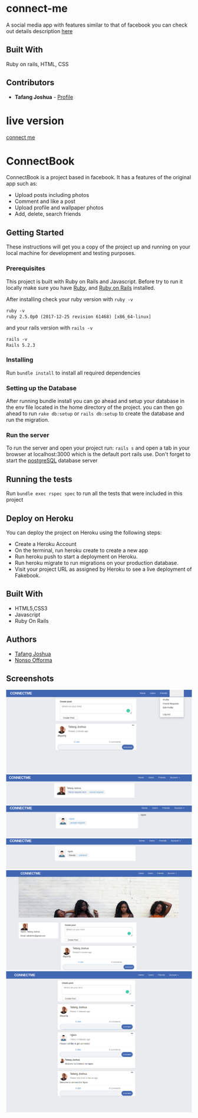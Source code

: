 # connect-me
A social media app with features similar to that of facebook 
you can check out details description [here](https://www.theodinproject.com/courses/ruby-on-rails/lessons/final-project)

## Built With

Ruby on rails, HTML, CSS

## Contributors

* **Tafang Joshua**  - [Profile](https://github.com/tafodinho)

# live version
[connect me](https://josh-connect-me-app.herokuapp.com)



# ConnectBook

ConnectBook is a project based in facebook. It has a features of the original app such as: 
* Upload posts including photos
* Comment and like a post
* Upload profile and wallpaper photos
* Add, delete, search friends

## Getting Started

These instructions will get you a copy of the project up and running on your local machine for development and testing purposes.

### Prerequisites

This project is built with Ruby on Rails and Javascript. Before try to run it locally make sure you have [Ruby](https://www.ruby-lang.org/en/documentation/installation/), and [Ruby on Rails](https://www.tutorialspoint.com/ruby-on-rails/rails-installation.htm) installed. 

After installing check your ruby version with `ruby -v`

```
ruby -v
ruby 2.5.0p0 (2017-12-25 revision 61468) [x86_64-linux]
```
and your rails version with `rails -v`

```
rails -v
Rails 5.2.3
```

### Installing

Run `bundle install` to install all required dependencies

### Setting up the Database

After running bundle install you can go ahead and setup your database in the env file located in the home directory of the project. 
you can then go ahead to run `rake db:setup` or `rails db:setup` to create the database and run the migration.

### Run the server 

To run the server and open your project run: `rails s` and open a tab in your browser at localhost:3000 which is the default port rails use. Don't forget to start the [postgreSQL](https://tableplus.com/blog/2018/10/how-to-start-stop-restart-postgresql-server.html) database server

## Running the tests

Run `bundle exec rspec spec` to run all the tests that were included in this project 

## Deploy on Heroku

You can deploy the project on Heroku using the following steps:

* Create a Heroku Account
* On the terminal, run heroku create to create a new app
* Run heroku push to start a deployment on Heroku.
* Run heroku migrate to run migrations on your production database.
* Visit your project URL as assigned by Heroku to see a live deployment of Fakebook.

## Built With

* HTML5,CSS3
* Javascript
* Ruby On Rails

## Authors

* [Tafang Joshua](https://github.com/tafodinho)
* [Nonso Offorma](https://github.com/offorma)

## Screenshots

 ![screenshot1](https://github.com/tafodinho/connect-me/blob/master/app/assets/images/Screenshot%20from%202019-11-10%2015-15-25.png)
 ![sending friend request](https://github.com/tafodinho/connect-me/blob/master/app/assets/images/Screenshot%20from%202019-11-10%2015-17-55.png)
 ![accepting friend request](https://github.com/tafodinho/connect-me/blob/master/app/assets/images/Screenshot%20from%202019-11-10%2015-18-27.png)
 ![viewing friends](https://github.com/tafodinho/connect-me/blob/master/app/assets/images/Screenshot%20from%202019-11-10%2015-18-54.png)
 ![user timeline](https://github.com/tafodinho/connect-me/blob/master/app/assets/images/Screenshot%20from%202019-11-10%2015-19-27.png)
 ![home with users posts](https://github.com/tafodinho/connect-me/blob/master/app/assets/images/Screenshot%20from%202019-11-10%2015-21-12.png)
  
